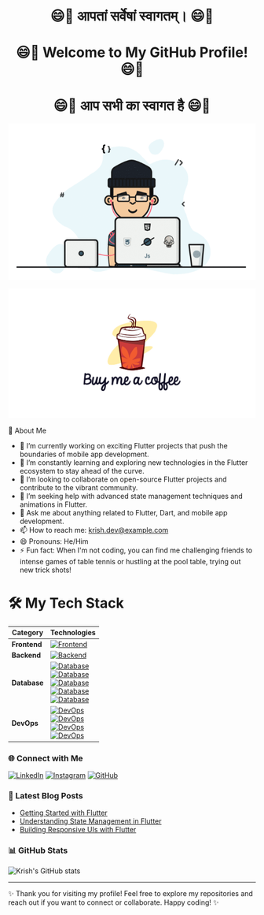 <div align="center">

 # 😄🎉 आपतां सर्वेषां स्वागतम्। 😄🎉

# 😄🎉 Welcome to My GitHub Profile! 😄🎉

# 😄🎉 आप सभी का स्वागत है 😄🎉

![Greeting](https://github.com/Krish0034/profile/blob/main/developer.gif)


[![Buy Me a Coffee](https://github.com/Krish0034/profile/blob/main/feature_bg_coffee.jpg)](https://buymeacoffee.com/krish0034)



</div>

🚀 About Me
- 🔭 I’m currently working on exciting Flutter projects that push the boundaries of mobile app development.
- 🌱 I’m constantly learning and exploring new technologies in the Flutter ecosystem to stay ahead of the curve.
- 👯 I’m looking to collaborate on open-source Flutter projects and contribute to the vibrant community.
- 🤔 I’m seeking help with advanced state management techniques and animations in Flutter.
- 💬 Ask me about anything related to Flutter, Dart, and mobile app development.
- 📫 How to reach me: krish.dev@example.com
- 😄 Pronouns: He/Him
- ⚡ Fun fact: When I'm not coding, you can find me challenging friends to intense games of table tennis or hustling at the pool table, trying out new trick shots!
# 🛠️ My Tech Stack

| Category   | Technologies |
|------------|--------------|
| **Frontend** | [![Frontend](https://img.shields.io/badge/Frontend-Flutter-02569B?style=flat-square&logo=flutter&logoColor=white)](https://flutter.dev/) |
| **Backend**  | [![Backend](https://img.shields.io/badge/Backend-Java-007396?style=flat-square&logo=java&logoColor=white)](https://www.java.com/) |
| **Database** | [![Database](https://img.shields.io/badge/Database-MySQL-4479A1?style=flat-square&logo=mysql&logoColor=white)](https://www.mysql.com/) <br> [![Database](https://img.shields.io/badge/Database-PostgreSQL-4169E1?style=flat-square&logo=postgresql&logoColor=white)](https://www.postgresql.org/) <br> [![Database](https://img.shields.io/badge/Database-MongoDB-47A248?style=flat-square&logo=mongodb&logoColor=white)](https://www.mongodb.com/) <br> [![Database](https://img.shields.io/badge/Database-Firebase-FFCA28?style=flat-square&logo=firebase&logoColor=black)](https://firebase.google.com/) <br> [![Database](https://img.shields.io/badge/Database-Oracle-F80000?style=flat-square&logo=oracle&logoColor=white)](https://www.oracle.com/database/) |
| **DevOps**   | [![DevOps](https://img.shields.io/badge/DevOps-Azure-0089D6?style=flat-square&logo=microsoft-azure&logoColor=white)](https://azure.microsoft.com/) <br> [![DevOps](https://img.shields.io/badge/DevOps-Git-F05032?style=flat-square&logo=git&logoColor=white)](https://git-scm.com/) <br> [![DevOps](https://img.shields.io/badge/DevOps-Google%20Cloud-4285F4?style=flat-square&logo=google-cloud&logoColor=white)](https://cloud.google.com/) <br> [![DevOps](https://img.shields.io/badge/DevOps-AWS-232F3E?style=flat-square&logo=amazon-aws&logoColor=white)](https://aws.amazon.com/) |



### 🌐 Connect with Me
[![LinkedIn](https://img.shields.io/badge/LinkedIn-0A66C2?style=flat-square&logo=linkedin&logoColor=white)](https://www.linkedin.com/in/krish0034/)
[![Instagram](https://img.shields.io/badge/Instagram-E4405F?style=flat-square&logo=instagram&logoColor=white)](https://www.instagram.com/_kumar_krishn/)
[![GitHub](https://img.shields.io/badge/GitHub-100000?style=flat-square&logo=github&logoColor=white)](https://github.com/Krish0034)

### 📝 Latest Blog Posts
- [Getting Started with Flutter](https://example.com/blog/getting-started-with-flutter)
- [Understanding State Management in Flutter](https://example.com/blog/state-management-in-flutter)
- [Building Responsive UIs with Flutter](https://example.com/blog/responsive-uis-in-flutter)

### 📊 GitHub Stats
![Krish's GitHub stats](https://github-readme-stats.vercel.app/api?username=Krish0034&show_icons=true&theme=radical)

---

✨ Thank you for visiting my profile! Feel free to explore my repositories and reach out if you want to connect or collaborate. Happy coding! ✨
